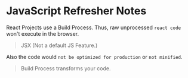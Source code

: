 # JavaScript Refresher Notes

React Projects use a Build Process.
Thus, raw unprocessed `react code` won't execute in the browser.
> JSX (Not a default JS Feature.)

Also the code would `not be optimized for production` or `not minified`.
> Build Process transforms your code. 